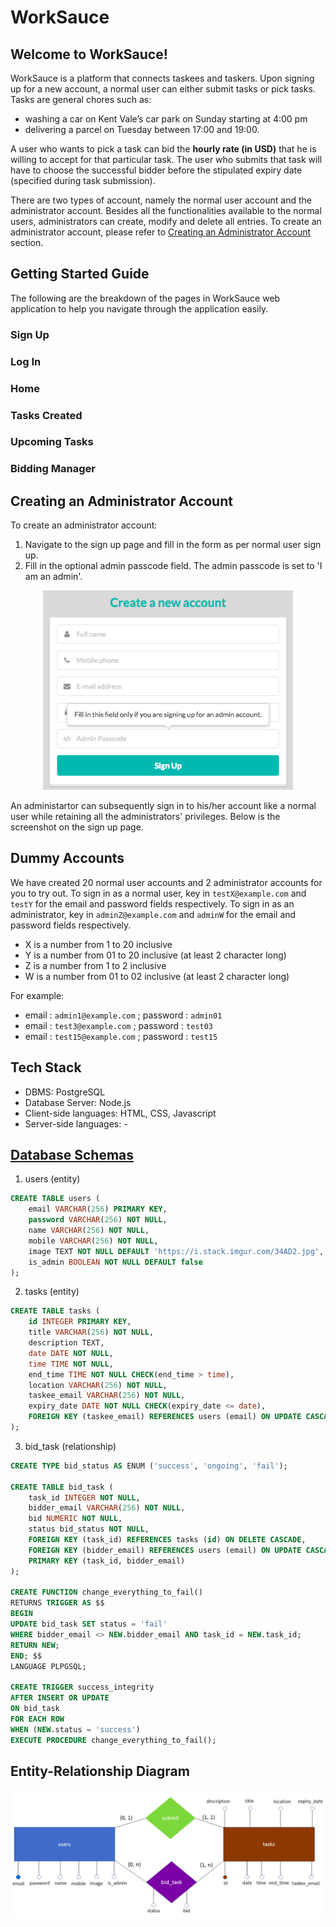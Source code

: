 # WorkSauce

## Welcome to WorkSauce!

WorkSauce is a platform that connects taskees and taskers. Upon signing up for a new account, 
a normal user can either submit tasks or pick tasks. Tasks are general chores such as:
* washing a car on Kent Vale’s car park on Sunday starting at 4:00 pm
* delivering a parcel on Tuesday between 17:00 and 19:00. 

A user who wants to pick a task can bid the **hourly rate (in USD)** that he is willing to 
accept for that particular task. The user who submits that task will have to choose the 
successful bidder before the stipulated expiry date (specified during task submission).

There are two types of account, namely the normal user account and the administrator account. 
Besides all the functionalities available to the normal users, administrators can create, 
modify and delete all entries. To create an administrator account, please refer to 
[Creating an Administrator Account](#Creating-an-Administrator-Account) section.

## Getting Started Guide

The following are the breakdown of the pages in WorkSauce web application to help you navigate
through the application easily.

### Sign Up

### Log In

### Home

### Tasks Created

### Upcoming Tasks

### Bidding Manager
 
## Creating an Administrator Account

To create an administrator account:
1. Navigate to the sign up page and fill in the form as per normal user sign up. 
2. Fill in the optional admin passcode field. The admin passcode is set to 'I am an admin'. 

<p align="center">
  <img width="400" src="https://github.com/CS2102-Group29/WorkSauce/blob/master/screenshots/Admin_Passcode.png">
</p>

An administartor can subsequently sign in to his/her account like a normal user while 
retaining all the administrators' privileges. Below is the screenshot on the sign up page.

## Dummy Accounts

We have created 20 normal user accounts and 2 administrator accounts for you to try out.
To sign in as a normal user, key in `testX@example.com` and `testY` for the email and
password fields respectively.  To sign in as an administrator, key in `adminZ@example.com` and
`adminW` for the email and password fields respectively.

* X is a number from 1 to 20 inclusive
* Y is a number from 01 to 20 inclusive (at least 2 character long)
* Z is a number from 1 to 2 inclusive
* W is a number from 01 to 02 inclusive (at least 2 character long)

For example:

* email : `admin1@example.com` ; password : `admin01`
* email : `test3@example.com` ; password : `test03`
* email : `test15@example.com` ; password : `test15`

## Tech Stack

* DBMS: PostgreSQL
* Database Server: Node.js
* Client-side languages: HTML, CSS, Javascript
* Server-side languages: -

## [Database Schemas](data/schema.sql)

1. users (entity)
```sql
CREATE TABLE users (
    email VARCHAR(256) PRIMARY KEY,
    password VARCHAR(256) NOT NULL,
    name VARCHAR(256) NOT NULL,
    mobile VARCHAR(256) NOT NULL,
    image TEXT NOT NULL DEFAULT 'https://i.stack.imgur.com/34AD2.jpg',
    is_admin BOOLEAN NOT NULL DEFAULT false
);
```

2. tasks (entity)
```sql
CREATE TABLE tasks (
    id INTEGER PRIMARY KEY,
    title VARCHAR(256) NOT NULL,
    description TEXT,
    date DATE NOT NULL,
    time TIME NOT NULL,
    end_time TIME NOT NULL CHECK(end_time > time),
    location VARCHAR(256) NOT NULL,
    taskee_email VARCHAR(256) NOT NULL,
    expiry_date DATE NOT NULL CHECK(expiry_date <= date),
    FOREIGN KEY (taskee_email) REFERENCES users (email) ON UPDATE CASCADE
);
```

3. bid_task (relationship)
```sql
CREATE TYPE bid_status AS ENUM ('success', 'ongoing', 'fail');

CREATE TABLE bid_task (
    task_id INTEGER NOT NULL,
    bidder_email VARCHAR(256) NOT NULL,
    bid NUMERIC NOT NULL,
    status bid_status NOT NULL,
    FOREIGN KEY (task_id) REFERENCES tasks (id) ON DELETE CASCADE,
    FOREIGN KEY (bidder_email) REFERENCES users (email) ON UPDATE CASCADE,
    PRIMARY KEY (task_id, bidder_email)
);

CREATE FUNCTION change_everything_to_fail()
RETURNS TRIGGER AS $$
BEGIN
UPDATE bid_task SET status = 'fail'
WHERE bidder_email <> NEW.bidder_email AND task_id = NEW.task_id;
RETURN NEW;
END; $$
LANGUAGE PLPGSQL;

CREATE TRIGGER success_integrity
AFTER INSERT OR UPDATE
ON bid_task
FOR EACH ROW
WHEN (NEW.status = 'success')
EXECUTE PROCEDURE change_everything_to_fail();
```

## Entity-Relationship Diagram

<p align="center">
  <img width="800" src="https://github.com/CS2102-Group29/WorkSauce/blob/master/screenshots/ER_Diagram.png">
</p>

